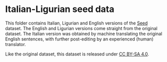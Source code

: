 # Italian-Ligurian seed data

This folder contains Italian, Ligurian and English versions of the [Seed](https://github.com/openlanguagedata/seed) dataset. The English and Ligurian versions come straight from the original dataset. The Italian version was obtained by machine translating the original English sentences, with further post-editing by an experienced (human) translator.

Like the original dataset, this dataset is released under [CC BY-SA 4.0](https://creativecommons.org/licenses/by-sa/4.0/).